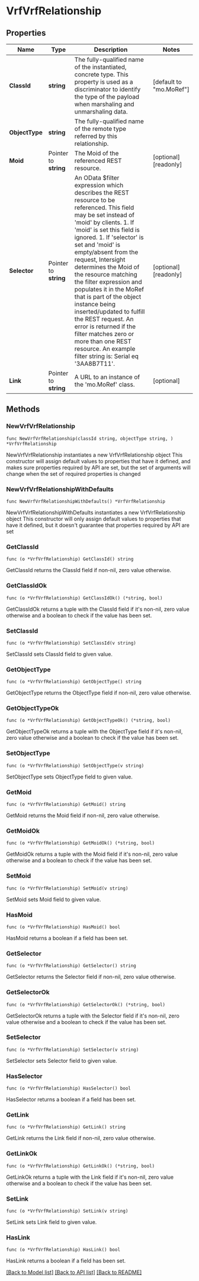 # VrfVrfRelationship

## Properties

Name | Type | Description | Notes
------------ | ------------- | ------------- | -------------
**ClassId** | **string** | The fully-qualified name of the instantiated, concrete type. This property is used as a discriminator to identify the type of the payload when marshaling and unmarshaling data. | [default to "mo.MoRef"]
**ObjectType** | **string** | The fully-qualified name of the remote type referred by this relationship. | 
**Moid** | Pointer to **string** | The Moid of the referenced REST resource. | [optional] [readonly] 
**Selector** | Pointer to **string** | An OData $filter expression which describes the REST resource to be referenced. This field may be set instead of &#39;moid&#39; by clients. 1. If &#39;moid&#39; is set this field is ignored. 1. If &#39;selector&#39; is set and &#39;moid&#39; is empty/absent from the request, Intersight determines the Moid of the resource matching the filter expression and populates it in the MoRef that is part of the object instance being inserted/updated to fulfill the REST request. An error is returned if the filter matches zero or more than one REST resource. An example filter string is: Serial eq &#39;3AA8B7T11&#39;. | [optional] [readonly] 
**Link** | Pointer to **string** | A URL to an instance of the &#39;mo.MoRef&#39; class. | [optional] 

## Methods

### NewVrfVrfRelationship

`func NewVrfVrfRelationship(classId string, objectType string, ) *VrfVrfRelationship`

NewVrfVrfRelationship instantiates a new VrfVrfRelationship object
This constructor will assign default values to properties that have it defined,
and makes sure properties required by API are set, but the set of arguments
will change when the set of required properties is changed

### NewVrfVrfRelationshipWithDefaults

`func NewVrfVrfRelationshipWithDefaults() *VrfVrfRelationship`

NewVrfVrfRelationshipWithDefaults instantiates a new VrfVrfRelationship object
This constructor will only assign default values to properties that have it defined,
but it doesn't guarantee that properties required by API are set

### GetClassId

`func (o *VrfVrfRelationship) GetClassId() string`

GetClassId returns the ClassId field if non-nil, zero value otherwise.

### GetClassIdOk

`func (o *VrfVrfRelationship) GetClassIdOk() (*string, bool)`

GetClassIdOk returns a tuple with the ClassId field if it's non-nil, zero value otherwise
and a boolean to check if the value has been set.

### SetClassId

`func (o *VrfVrfRelationship) SetClassId(v string)`

SetClassId sets ClassId field to given value.


### GetObjectType

`func (o *VrfVrfRelationship) GetObjectType() string`

GetObjectType returns the ObjectType field if non-nil, zero value otherwise.

### GetObjectTypeOk

`func (o *VrfVrfRelationship) GetObjectTypeOk() (*string, bool)`

GetObjectTypeOk returns a tuple with the ObjectType field if it's non-nil, zero value otherwise
and a boolean to check if the value has been set.

### SetObjectType

`func (o *VrfVrfRelationship) SetObjectType(v string)`

SetObjectType sets ObjectType field to given value.


### GetMoid

`func (o *VrfVrfRelationship) GetMoid() string`

GetMoid returns the Moid field if non-nil, zero value otherwise.

### GetMoidOk

`func (o *VrfVrfRelationship) GetMoidOk() (*string, bool)`

GetMoidOk returns a tuple with the Moid field if it's non-nil, zero value otherwise
and a boolean to check if the value has been set.

### SetMoid

`func (o *VrfVrfRelationship) SetMoid(v string)`

SetMoid sets Moid field to given value.

### HasMoid

`func (o *VrfVrfRelationship) HasMoid() bool`

HasMoid returns a boolean if a field has been set.

### GetSelector

`func (o *VrfVrfRelationship) GetSelector() string`

GetSelector returns the Selector field if non-nil, zero value otherwise.

### GetSelectorOk

`func (o *VrfVrfRelationship) GetSelectorOk() (*string, bool)`

GetSelectorOk returns a tuple with the Selector field if it's non-nil, zero value otherwise
and a boolean to check if the value has been set.

### SetSelector

`func (o *VrfVrfRelationship) SetSelector(v string)`

SetSelector sets Selector field to given value.

### HasSelector

`func (o *VrfVrfRelationship) HasSelector() bool`

HasSelector returns a boolean if a field has been set.

### GetLink

`func (o *VrfVrfRelationship) GetLink() string`

GetLink returns the Link field if non-nil, zero value otherwise.

### GetLinkOk

`func (o *VrfVrfRelationship) GetLinkOk() (*string, bool)`

GetLinkOk returns a tuple with the Link field if it's non-nil, zero value otherwise
and a boolean to check if the value has been set.

### SetLink

`func (o *VrfVrfRelationship) SetLink(v string)`

SetLink sets Link field to given value.

### HasLink

`func (o *VrfVrfRelationship) HasLink() bool`

HasLink returns a boolean if a field has been set.


[[Back to Model list]](../README.md#documentation-for-models) [[Back to API list]](../README.md#documentation-for-api-endpoints) [[Back to README]](../README.md)


